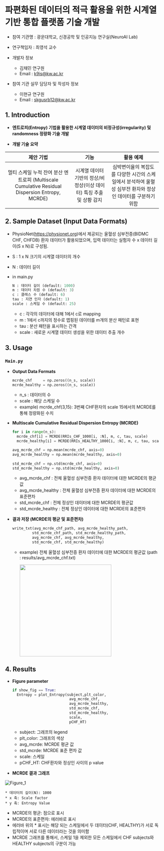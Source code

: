 
# 파편화된 데이터의 적극 활용을 위한 시계열 기반 통합 플랫폼 기술 개발

- 참여 기관명 : 광운대학교, 신경공학 및 인공지능 연구실(NeuroAI Lab)

- 연구책임자 : 최영석 교수

- 개발자 정보
  - 김채민 연구원
  - Email : k9is@kw.ac.kr 

- 참여 기관 실무 담당자 및 작성자 정보
  - 이현규 연구원
  - Email : skgusrb12@kw.ac.kr 

## 1. Introduction

- **엔트로피(Entropy) 기법을 활용한 시계열 데이터의 비정규성(irregularity) 및 randomness 정량화 기술 개발**

- **개발 기술 요약** 

|제안 기법|기능|활용 예제|
|:--------:|:-------:|:------:|
|멀티 스케일 누적 잔여 분산 엔트로피 (Multiscale Cumulative Residual Dispersion Entropy, MCRDE)|  시계열 데이터 기반의 정상/비정상(이상 데이터) 특징 추출 및 상황 감지| 심박변이율의 복잡도를 다양한 시간의 스케일에서 분석하여 울혈성 심부전 환자와 정상인 데이터를 구분하기 위함



## 2. Sample Dataset (Input Data Formats)

- PhysioNet(https://physionet.org)에서 제공되는 울혈성 심부전증(BIDMC CHF, CHFDB) 환자 데이터가 활용되었으며, 입력 데이터는 실험자 수 x 데이터 길이(S x N)로 구성됨.

- S : 1 x N 크기의 시계열 데이터의 개수
- N : 데이터 길이

*   in main.py
	```python
	N : 데이터 길이 (default: 1000)
	m : 데이터 차원 수 (default: 3)
	c : 클래스 수 (default: 6)		                
	tau : 지연 인자 (default: 1)
	scale : 스케일 수 (default: 25) 
	```
	- c : 각각의 데이터에 대해 1에서 c로 mapping
	- m :  1에서 c까지의 정수로 맵핑된 데이터를 m개의 분산 패턴로 표현
	- tau : 분산 패턴을 표시하는 간격
	- scale : 새로운 시계열 데이터 생성을 위한 데이터 추출 개수 
	
	
## 3. Usage

### `Main.py` 
- **Output Data Formats**
	```python
	mcrde_chf     = np.zeros((n_s, scale))
	mcrde_healthy = np.zeros((n_s, scale)) 
	```
  - n_s : 데이터의 수
  - scale : 해당 스케일 수
  -  example) mcrde_chf(3,15): 3번째 CHF환자의 scale 15에서의 MCRDE를 통해 정량화된 수치

	
	
- **Multiscale Cumulative Residual Dispersion Entropy (MCRDE)**

  ```python
  for i in range(n_s):  
    mcrde_chf[i] = MCRDE(RRIs_CHF_1000[i, :N], m, c, tau, scale)  
    mcrde_healthy[i] = MCRDE(RRIs_HEALTHY_1000[i, :N], m, c, tau, scale)  
  
  avg_mcrde_chf = np.mean(mcrde_chf, axis=0)  
  avg_mcrde_healthy = np.mean(mcrde_healthy, axis=0)  
    
  std_mcrde_chf = np.std(mcrde_chf, axis=0)  
  std_mcrde_healthy = np.std(mcrde_healthy, axis=0)
  ```
  - avg_mcrde_chf : 전체 울혈성 심부전증 환자 데이터에 대한 MCRDE의 평균값
  - avg_mcrde_healthy : 전체 울혈성 심부전증 환자 데이터에 대한 MCRDE의 표준편차
  - std_mcrde_chf : 전체 정상인 데이터에 대한 MCRDE의 평균값
  - std_mcrde_healthy : 전체 정상인 데이터에 대한 MCRDE의 표준편차

  

-	**결과 저장 (MCRDE의 평균 및 표준편차)**
	
	```python 
	write_txt(avg_mcrde_chf_path, avg_mcrde_healthy_path,
	         std_mcrde_chf_path, std_mcrde_healthy_path,
	         avg_mcrde_chf, avg_mcrde_healthy,
	         std_mcrde_chf, std_mcrde_healthy)
	```
	-  example) 전체 울혈성 심부전증 환자 데이터에 대한 MCRDE의 평균값 (path : results/avg_mcrde_chf.txt)

	   <img src="https://github.com/piggymouse/MCRDE-report/blob/main/avg,std/avg_mcrde_chf.png?raw=true" width=300> 



## 4. Results

-  **Figure parameter**

	  ```python
	if show_fig == True:
	    Entropy = plot_Entropy(subject,plt_color,
	                            avg_mcrde_chf,
	                            avg_mcrde_healthy,
	                            std_mcrde_chf,
	                            std_mcrde_healthy,
	                            scale,
	                            pCHF_HT)
	```
	
	 - subject: 그래프의 legend
	 - plt_color: 그래프의 색상
	 - avg_mcrde: MCRDE 평균 값
	 - std_mcrde: MCRDE 표준 편차 값
	 - scale: 스케일
	 - pCHF_HT: CHF환자와 정상인 사이의 p value
	
		
- **MCRDE 결과 그래프**


![Figure_1](https://user-images.githubusercontent.com/51149957/155088721-e4bffccf-3acc-4a4b-b237-9da0ffc5f023.jpeg)


	* 데이터의 길이(N): 1000
	* x 축: Scale factor 
	* y 축: Entropy Value 
	
   * MCRDE의 평균: 점으로 표시
   * MCRDE의 표준편차: 에러바로 표시
   *  에러바 위의 * 표시는 해당 되는 스케일에서 두 데이터(CHF, HEALTHY)가 서로 독립적이며 서로 다른 데이터라는 것을 의미함
   *  MCRDE 그래프를 통해서, 스케일 1을 제외한 모든 스케일에서  CHF subjects와 HEALTHY subjects의 구분이 가능
       
    



